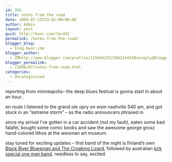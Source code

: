 ```yaml
---
id: 392
title: notes from the road
date: 2009-07-15T23:02:00+00:00
author: Admin
layout: post
guid: http://kwur.com/?p=392
permalink: /notes-from-the-road/
blogger_blog:
  - blog.kwur.com
blogger_author:
  - ZMhttp://www.blogger.com/profile/11564415522042144240noreply@blogger.com
blogger_permalink:
  - /2009/07/notes-from-road.html
categories:
  - Uncategorized
---
```

<div class="pf-content">
  <p>
    reporting from minneapolis– the deep blues festival is gonna start in about an hour..
  </p>
  
  <p>
    en route I listened to the grand ole opry on wsm nashville 540 am, and got stuck in an “extreme storm” – as the radio announcers phrased in
  </p>
  
  <p>
    since my arrival I’ve gotten in a car accident (not my fault), eaten some bad falafel, bought some comic books and saw the awesome george grosz hand-colored lithos at the weisman art museum.
  </p>
  
  <p>
    stay tuned for exciting updates – first band of the night is finland’s own <a href="http://www.myspace.com/blackriverbluesman">Black River Bluesman and The Croaking Lizard</a>, followed by australian <a href="http://www.myspace.com/kirkspecial">kirk special one man band</a>. needless to say, excited.
  </p>
</div>